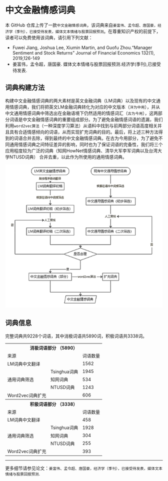 # 中文金融情感词典

本 GitHub 仓库上传了一款`中文金融情感词典`，该词典来自`姜富伟、孟令超、唐国豪，经济学（季刊），已接受待发表，媒体文本情绪与股票回报预测`。在尊重知识产权的前提下，读者可以免费使用该词典，请引用下列文献：
-  Fuwei Jiang, Joshua Lee, Xiumin Martin, and Guofu Zhou.“Manager Sentiment and Stock Returns” Journal of Financial Economics 132(1), 2019,126-149
- 姜富伟，孟令超，唐国豪. 媒体文本情绪与股票回报预测.经济学(季刊),已接受待发表.

## 词典构建方法

构建中文金融情感词典的两大素材是英文金融词典（LM词典）以及现有的中文通用情感词典，我们将把英文LM金融词典转化为对应的中文版本（`洋为中用`），并从中文通用情感词典中筛选出在金融语境下仍然适用的情感词汇（`古为今用`），这两部分词语是中文金融情感词典的重要组成部分。为了避免金融情感词语的遗漏，我们利用`word2vec算法`（一种深度学习算法）从语料中找到与前两部分词语高度相关并且具有合适情感倾向的词语，从而实现扩充词典的目的。最后，将上述三种方法得到的词语合并去除，得到最终的中文金融情感词典。在古为今用部分，为了避免不同通用情感词典之间特征差异的影响，同时也为了保证词语的完备性，我们将三个应用程度较为广泛的词典（知网HowNet情感词典、清华大军李军词典以及台湾大学NTUSD词典） 合并去重，以此作为所使用的通用情感词典。

![中文金融情感词典构建方法](images/method.png)



## 词典信息

完整词典共9228个词语，其中消极词语共5890词，积极词语共3338词。


<table class="tg">
  <tr>
    <th class="tg-c3ow" colspan="3">消极词语部分 （5890）</th>
  </tr>
  <tr>
    <td class="tg-0pky">来源</td>
    <td class="tg-0pky"></td>
    <td class="tg-0pky">词语数量</td>
  </tr>
  <tr>
    <td class="tg-0pky">LM词典中文翻译</td>
    <td class="tg-0pky"></td>
    <td class="tg-0pky">1562</td>
  </tr>
  <tr>
    <td class="tg-0pky" rowspan="3">通用词典筛选</td>
    <td class="tg-0pky">Tsinghua词典</td>
    <td class="tg-0pky">1945</td>
  </tr>
  <tr>
    <td class="tg-0pky">知网词典</td>
    <td class="tg-0pky">534</td>
  </tr>
  <tr>
    <td class="tg-0pky">NTUSD词典</td>
    <td class="tg-0pky">1243</td>
  </tr>
  <tr>
    <td class="tg-0pky">Word2vec词典扩充</td>
    <td class="tg-0pky"></td>
    <td class="tg-0pky">606</td>
  </tr>
  <tr>
    <th class="tg-c3ow" colspan="3">积极词语部分 （3338）</th>
  </tr>
  <tr>
    <td class="tg-0pky">来源</td>
    <td class="tg-0pky"></td>
    <td class="tg-0pky">词语数量</td>
  </tr>
  <tr>
    <td class="tg-0pky">LM词典中文翻译</td>
    <td class="tg-0pky"></td>
    <td class="tg-0pky">458</td>
  </tr>
  <tr>
    <td class="tg-0pky" rowspan="3">通用词典筛选</td>
    <td class="tg-0pky">Tsinghua词典</td>
    <td class="tg-0pky">1928</td>
  </tr>
  <tr>
    <td class="tg-0pky">知网词典</td>
    <td class="tg-0pky">304</td>
  </tr>
  <tr>
    <td class="tg-0pky">NTUSD词典</td>
    <td class="tg-0pky">255</td>
  </tr>
  <tr>
    <td class="tg-0pky">Word2vec词典扩充</td>
    <td class="tg-0pky"></td>
    <td class="tg-0pky">393</td>
  </tr>
</table>





---------
更多细节请参见论文：`姜富伟、孟令超、唐国豪，经济学（季刊），已接受待发表，媒体文本情绪与股票回报预测`.
